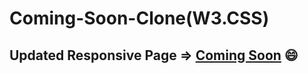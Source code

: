 # Coming-Soon-Clone(W3.CSS)

## Updated Responsive Page => **[Coming Soon](https://kalki2706.github.io/Coming-Soon-Clone/)** 😄
